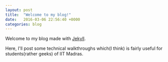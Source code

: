 ```yaml
---
layout: post
title:  "Welcome to my blog!"
date:   2016-03-06 22:56:40 +0000
categories: blog
---
```

Welcome to my blog made with [Jekyll][jekyll-site].

Here, I'll post some technical walkthroughs which(I think) is fairly useful for students(rather geeks) of IIT Madras.

[jekyll-site]: https://jekyllrb.com/